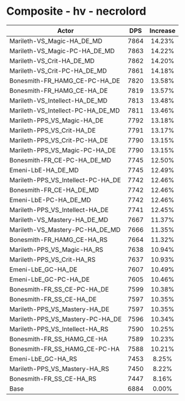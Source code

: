 # Composite - hv - necrolord
| Actor | DPS | Increase |
|---|:---:|:---:|
|Marileth-VS_Magic-HA_DE_MD|7864|14.23%|
|Marileth-VS_Magic-PC-HA_DE_MD|7863|14.22%|
|Marileth-VS_Crit-HA_DE_MD|7862|14.20%|
|Marileth-VS_Crit-PC-HA_DE_MD|7861|14.18%|
|Bonesmith-FR_HAMG_CE-PC-HA_DE|7820|13.58%|
|Bonesmith-FR_HAMG_CE-HA_DE|7819|13.57%|
|Marileth-VS_Intellect-HA_DE_MD|7813|13.48%|
|Marileth-VS_Intellect-PC-HA_DE_MD|7811|13.46%|
|Marileth-PPS_VS_Magic-HA_DE|7792|13.18%|
|Marileth-PPS_VS_Crit-HA_DE|7791|13.17%|
|Marileth-PPS_VS_Crit-PC-HA_DE|7790|13.15%|
|Marileth-PPS_VS_Magic-PC-HA_DE|7790|13.15%|
|Bonesmith-FR_CE-PC-HA_DE_MD|7745|12.50%|
|Emeni-LbE-HA_DE_MD|7745|12.49%|
|Marileth-PPS_VS_Intellect-PC-HA_DE|7742|12.46%|
|Bonesmith-FR_CE-HA_DE_MD|7742|12.46%|
|Emeni-LbE-PC-HA_DE_MD|7742|12.46%|
|Marileth-PPS_VS_Intellect-HA_DE|7741|12.45%|
|Marileth-VS_Mastery-HA_DE_MD|7667|11.37%|
|Marileth-VS_Mastery-PC-HA_DE_MD|7666|11.35%|
|Bonesmith-FR_HAMG_CE-HA_RS|7664|11.32%|
|Marileth-PPS_VS_Magic-HA_RS|7638|10.94%|
|Marileth-PPS_VS_Crit-HA_RS|7637|10.93%|
|Emeni-LbE_GC-HA_DE|7607|10.49%|
|Emeni-LbE_GC-PC-HA_DE|7605|10.46%|
|Bonesmith-FR_SS_CE-PC-HA_DE|7599|10.38%|
|Bonesmith-FR_SS_CE-HA_DE|7597|10.35%|
|Marileth-PPS_VS_Mastery-HA_DE|7597|10.35%|
|Marileth-PPS_VS_Mastery-PC-HA_DE|7596|10.34%|
|Marileth-PPS_VS_Intellect-HA_RS|7590|10.25%|
|Bonesmith-FR_SS_HAMG_CE-HA|7589|10.23%|
|Bonesmith-FR_SS_HAMG_CE-PC-HA|7588|10.21%|
|Emeni-LbE_GC-HA_RS|7453|8.25%|
|Marileth-PPS_VS_Mastery-HA_RS|7450|8.22%|
|Bonesmith-FR_SS_CE-HA_RS|7447|8.16%|
|Base|6884|0.00%|
